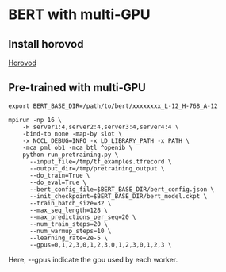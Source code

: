 # BERT with multi-GPU

## Install horovod

[Horovod](https://github.com/uber/horovod)

## Pre-trained with multi-GPU

```shell
export BERT_BASE_DIR=/path/to/bert/xxxxxxxx_L-12_H-768_A-12

mpirun -np 16 \
    -H server1:4,server2:4,server3:4,server4:4 \
    -bind-to none -map-by slot \
    -x NCCL_DEBUG=INFO -x LD_LIBRARY_PATH -x PATH \
    -mca pml ob1 -mca btl ^openib \
    python run_pretraining.py \
      --input_file=/tmp/tf_examples.tfrecord \
      --output_dir=/tmp/pretraining_output \
      --do_train=True \
      --do_eval=True \
      --bert_config_file=$BERT_BASE_DIR/bert_config.json \
      --init_checkpoint=$BERT_BASE_DIR/bert_model.ckpt \
      --train_batch_size=32 \
      --max_seq_length=128 \
      --max_predictions_per_seq=20 \
      --num_train_steps=20 \
      --num_warmup_steps=10 \
      --learning_rate=2e-5 \
      --gpus=0,1,2,3,0,1,2,3,0,1,2,3,0,1,2,3 \
```
Here, --gpus indicate the gpu used by each worker.
